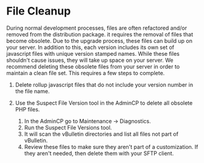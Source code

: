 # File Cleanup

During normal development processes, files are often refactored and/or removed from the distribution package. it requires the removal of files that become obsolete. Due to the upgrade process, these files can build up on your server. In addition to this, each version includes its own set of javascript files with unique version stamped names. While these files shouldn't cause issues, they will take up space on your server. We recommend deleting these obsolete files from your server in order to maintain a clean file set. This requires a few steps to complete.

1. Delete rollup javascript files that do not include your version number in the file name. 

2. Use the Suspect File Version tool in the AdminCP to delete all obsolete PHP files.
   1. In the AdminCP go to Maintenance → Diagnostics.
   2. Run the Suspect File Versions tool.
   3. It will scan the vBulletin directories and list all files not part of vBulletin.
   4. Review these files to make sure they aren't part of a customization. If they aren't needed, then delete them with your SFTP client.

